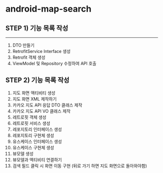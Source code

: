 # android-map-search

## STEP 1) 기능 목록 작성
---
1. DTO 만들기
2. RetrofitService Interface 생성
3. Retrofit 객체 생성
4. ViewModel 및 Repository 수정하여 API 호출

## STEP 2) 기능 목록 작성
1. 지도 화면 액티비티 생성
2. 지도 화면 XML 제작하기
3. 카카오 지도 API 응답 DTO 클래스 제작
4. 카카오 지도 API VO 클래스 제작
5. 레트로핏 객체 생성
6. 레트로핏 서비스 생성
7. 레포지토리 인터페이스 생성
8. 레포지토리 구현체 생성
8. 유스케이스 인터페이스 생성
9. 유스케이스 구현체 생성
10. 뷰모델 생성
11. 뷰모델과 액티비티 연결하기 
12. 검색 필드 클릭 시 화면 이동 구현 (뒤로 가기 하면 지도 화면으로 돌아와야함)